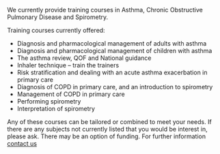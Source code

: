 We currently provide training courses in Asthma, Chronic Obstructive Pulmonary Disease and Spirometry.

Training courses currently offered:

* Diagnosis and pharmacological management of adults with asthma
* Diagnosis and pharmacological management of children with asthma
* The asthma review, QOF and National guidance
* Inhaler technique – train the trainers
* Risk stratification and dealing with an acute asthma exacerbation in primary care
* Diagnosis of COPD in primary care, and an introduction to spirometry
* Management of COPD in primary care
* Performing spirometry
* Interpretation of spirometry

Any of these courses can be tailored or combined to meet your needs. If there are any subjects not currently listed that you would be interest in, please ask. There may be an option of funding. For further information [contact us](/about-us/contact-us)
